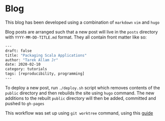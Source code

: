 # Blog

This blog has been developed using a combination of `markdown` `vim` and `hugo`

Blog posts are arranged such that a new post will live in the `posts` directory with
`YYYY-MM-DD-TITLE.md` format. They all contain front matter like so:

```bash
---
draft: false
title: "Packaging Scala Applications"
author: "Tarek Allam Jr"
date: 2020-02-10
category: tutorials
tags: [reproducibility, programming]
---
```

To deploy a new post, run `./deploy.sh` script which removes contents of the `public` directory
and then rebuilds the site using `hugo` command. The new additions to the rebuilt `public` directory
will then be added, committed and pushed to `gh-pages`

This workflow was set up using `git worktree` command, using this
[guide](https://gohugo.io/hosting-and-deployment/hosting-on-github/)
